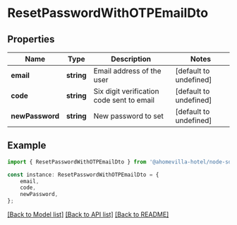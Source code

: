 # ResetPasswordWithOTPEmailDto


## Properties

Name | Type | Description | Notes
------------ | ------------- | ------------- | -------------
**email** | **string** | Email address of the user | [default to undefined]
**code** | **string** | Six digit verification code sent to email | [default to undefined]
**newPassword** | **string** | New password to set | [default to undefined]

## Example

```typescript
import { ResetPasswordWithOTPEmailDto } from '@ahomevilla-hotel/node-sdk';

const instance: ResetPasswordWithOTPEmailDto = {
    email,
    code,
    newPassword,
};
```

[[Back to Model list]](../README.md#documentation-for-models) [[Back to API list]](../README.md#documentation-for-api-endpoints) [[Back to README]](../README.md)
